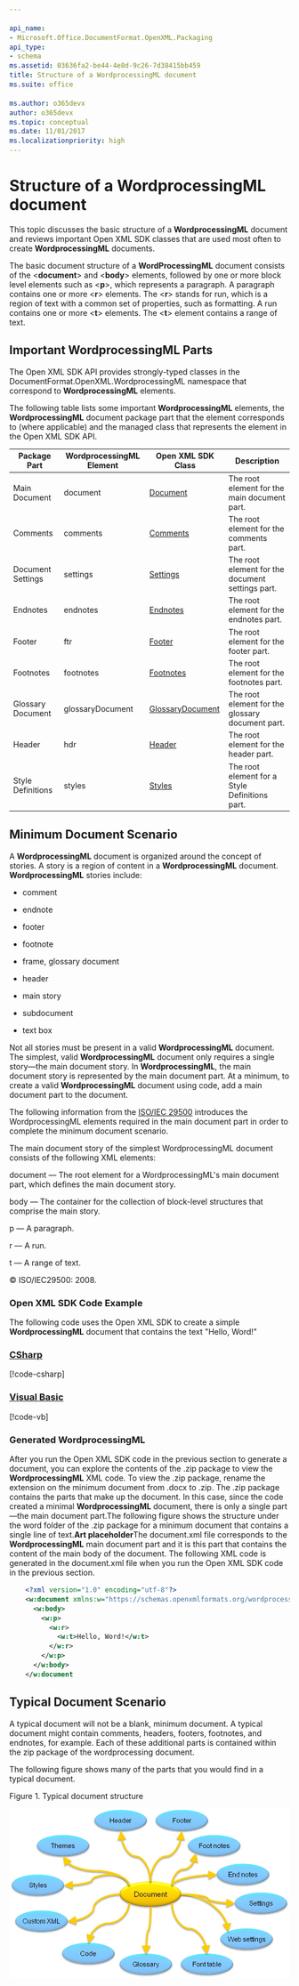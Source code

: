```yaml
---

api_name:
- Microsoft.Office.DocumentFormat.OpenXML.Packaging
api_type:
- schema
ms.assetid: 03636fa2-be44-4e8d-9c26-7d38415bb459
title: Structure of a WordprocessingML document
ms.suite: office

ms.author: o365devx
author: o365devx
ms.topic: conceptual
ms.date: 11/01/2017
ms.localizationpriority: high
---
```

# Structure of a WordprocessingML document

This topic discusses the basic structure of a **WordprocessingML** document and reviews important
Open XML SDK classes that are used most often to create **WordprocessingML** documents.

The basic document structure of a **WordProcessingML** document consists of the \<**document**\> and \<**body**\> elements, followed by one or more block
level elements such as \<**p**\>, which
represents a paragraph. A paragraph contains one or more \<**r**\> elements. The \<**r**\> stands for run, which is a region of text
with a common set of properties, such as formatting. A run contains one
or more \<**t**\> elements. The \<**t**\> element contains a range of text.


## Important WordprocessingML Parts

The Open XML SDK API provides strongly-typed classes in the
DocumentFormat.OpenXML.WordprocessingML namespace that correspond to
**WordprocessingML** elements.

The following table lists some important **WordprocessingML** elements, the **WordprocessingML** document package part that the
element corresponds to (where applicable) and the managed class that
represents the element in the Open XML SDK API.

| **Package Part** | **WordprocessingML Element** | **Open XML SDK Class** | **Description** |
|---|---|---|---|
| Main Document|document | [Document](https://msdn.microsoft.com/library/office/documentformat.openxml.wordprocessing.document.aspx) | The root element for the main document part. |
| Comments | comments | [Comments](https://msdn.microsoft.com/library/office/documentformat.openxml.wordprocessing.comments.aspx) | The root element for the comments part. |
| Document Settings | settings | [Settings](https://msdn.microsoft.com/library/office/documentformat.openxml.wordprocessing.settings.aspx) | The root element for the document settings part. |
| Endnotes | endnotes | [Endnotes](https://msdn.microsoft.com/library/office/documentformat.openxml.wordprocessing.endnotes.aspx) | The root element for the endnotes part. |
| Footer | ftr | [Footer](https://msdn.microsoft.com/library/office/documentformat.openxml.wordprocessing.footer.aspx) | The root element for the footer part. |
| Footnotes | footnotes | [Footnotes](https://msdn.microsoft.com/library/office/documentformat.openxml.wordprocessing.footnotes.aspx) | The root element for the footnotes part. |
| Glossary Document | glossaryDocument | [GlossaryDocument](https://msdn.microsoft.com/library/office/documentformat.openxml.wordprocessing.glossarydocument.aspx) | The root element for the glossary document part. |
| Header | hdr | [Header](https://msdn.microsoft.com/library/office/documentformat.openxml.wordprocessing.header.aspx) | The root element for the header part. |
| Style Definitions | styles | [Styles](https://msdn.microsoft.com/library/office/documentformat.openxml.wordprocessing.styles.aspx) | The root element for a Style Definitions part. |


## Minimum Document Scenario

A **WordprocessingML** document is organized
around the concept of stories. A story is a region of content in a **WordprocessingML** document. **WordprocessingML** stories include:

-   comment

-   endnote

-   footer

-   footnote

-   frame, glossary document

-   header

-   main story

-   subdocument

-   text box

Not all stories must be present in a valid **WordprocessingML** document. The simplest, valid
**WordprocessingML** document only requires a
single story—the main document story. In **WordprocessingML**, the main document story is
represented by the main document part. At a minimum, to create a valid
**WordprocessingML** document using code, add a
main document part to the document.

The following information from the [ISO/IEC 29500](https://www.iso.org/iso/iso_catalogue/catalogue_tc/catalogue_detail.htm?csnumber=51463)
introduces the WordprocessingML elements required in the main document
part in order to complete the minimum document scenario.

The main document story of the simplest WordprocessingML document
consists of the following XML elements:

document — The root element for a WordprocessingML's main document part,
which defines the main document story.

body — The container for the collection of block-level structures that
comprise the main story.

p — A paragraph.

r — A run.

t — A range of text.

© ISO/IEC29500: 2008.

### Open XML SDK Code Example

The following code uses the Open XML SDK to create a simple **WordprocessingML** document that contains the text
"Hello, Word!"

### [CSharp](#tab/cs)
[!code-csharp[](../../samples/word/structure_of_a_wordprocessingml/cs/Program.cs)]

### [Visual Basic](#tab/vb)
[!code-vb[](../../samples/word/structure_of_a_wordprocessingml/vb/Program.vb)]

### Generated WordprocessingML

After you run the Open XML SDK code in the previous section to
generate a document, you can explore the contents of the .zip package to
view the **WordprocessingML** XML code. To view
the .zip package, rename the extension on the minimum document from
.docx to .zip. The .zip package contains the parts that make up the
document. In this case, since the code created a minimal **WordprocessingML** document, there is only a single
part—the main document part.The following figure shows the structure
under the word folder of the .zip package for a minimum document that
contains a single line of text.**Art
placeholder**The document.xml file corresponds to the **WordprocessingML** main document part and it is
this part that contains the content of the main body of the document.
The following XML code is generated in the document.xml file when you
run the Open XML SDK code in the previous section.

```xml
    <?xml version="1.0" encoding="utf-8"?>
    <w:document xmlns:w="https://schemas.openxmlformats.org/wordprocessingml/2006/main">
      <w:body>
        <w:p>
          <w:r>
            <w:t>Hello, Word!</w:t>
          </w:r>
        </w:p>
      </w:body>
    </w:document
```

## Typical Document Scenario

A typical document will not be a blank, minimum document. A typical
document might contain comments, headers, footers, footnotes, and
endnotes, for example. Each of these additional parts is contained
within the zip package of the wordprocessing document.

The following figure shows many of the parts that you would find in a
typical document.

Figure 1. Typical document structure

  
 ![Structure of a WordprocessingML Document](../media/odc_oxml_wd_documentstructure_fig01.jpg)
